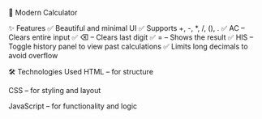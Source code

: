 🧮 Modern Calculator


✨ Features
✅ Beautiful and minimal UI
✅ Supports +, -, *, /, (), .
✅ AC – Clears entire input
✅ ⌫ – Clears last digit
✅ = – Shows the result
✅ HIS – Toggle history panel to view past calculations
✅ Limits long decimals to avoid overflow



🛠️ Technologies Used
HTML – for structure

CSS – for styling and layout

JavaScript – for functionality and logic
